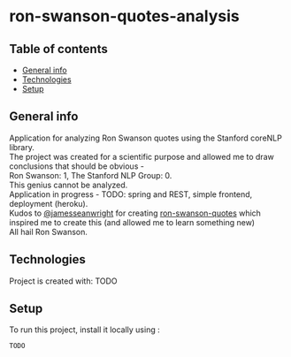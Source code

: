 # ron-swanson-quotes-analysis
## Table of contents
* [General info](#general-info)
* [Technologies](#technologies)
* [Setup](#setup)

## General info
Application for analyzing Ron Swanson quotes using the Stanford coreNLP library.\
The project was created for a scientific purpose and allowed me to draw conclusions that should be obvious -\
Ron Swanson: 1, The Stanford NLP Group: 0.\
This genius cannot be analyzed.\
Application in progress - TODO: spring and REST, simple frontend, deployment (heroku).\
Kudos to [@jamesseanwright](https://github.com/jamesseanwright) for creating [ron-swanson-quotes](https://github.com/jamesseanwright/ron-swanson-quotes) which inspired me to create this (and allowed me to learn something new)\
All hail Ron Swanson.

## Technologies
Project is created with:
TODO
	
## Setup
To run this project, install it locally using :

```
TODO
```
